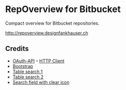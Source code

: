 RepOverview for Bitbucket
=========================

Compact overview for Bitbucket repositories.

http://repoverview.designfankhauser.ch

## Credits
- [OAuth-API](http://www.phpclasses.org/package/7700-PHP-Authorize-and-access-APIs-using-OAuth.html)
– [HTTP Client](http://www.phpclasses.org/httpclient)
- [Bootstrap](http://getbootstrap.com)
- [Table search 1](http://www.willstrohl.com/Blog/PostId/468/Using-jQuery-to-Search-an-HTML-Table)
- [Table search 2](https://gist.github.com/jakebresnehan/2288330)
- [Search field with clear icon](http://www.awmcreative.com/jquery/jquery-search-field-with-clear-icon/)
